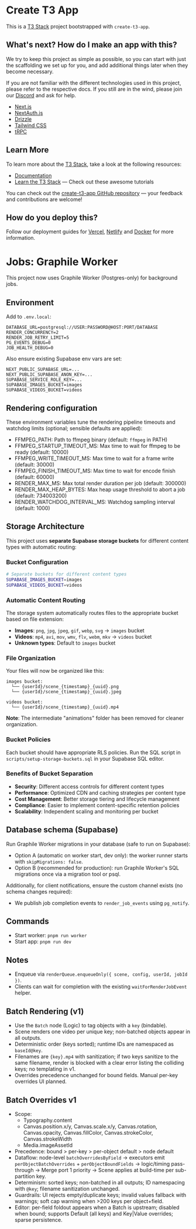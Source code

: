 # Create T3 App

This is a [T3 Stack](https://create.t3.gg/) project bootstrapped with `create-t3-app`.

## What's next? How do I make an app with this?

We try to keep this project as simple as possible, so you can start with just the scaffolding we set up for you, and add additional things later when they become necessary.

If you are not familiar with the different technologies used in this project, please refer to the respective docs. If you still are in the wind, please join our [Discord](https://t3.gg/discord) and ask for help.

- [Next.js](https://nextjs.org)
- [NextAuth.js](https://next-auth.js.org)
- [Drizzle](https://orm.drizzle.team)
- [Tailwind CSS](https://tailwindcss.com)
- [tRPC](https://trpc.io)

## Learn More

To learn more about the [T3 Stack](https://create.t3.gg/), take a look at the following resources:

- [Documentation](https://create.t3.gg/)
- [Learn the T3 Stack](https://create.t3.gg/en/faq#what-learning-resources-are-currently-available) — Check out these awesome tutorials

You can check out the [create-t3-app GitHub repository](https://github.com/t3-oss/create-t3-app) — your feedback and contributions are welcome!

## How do you deploy this?

Follow our deployment guides for [Vercel](https://create.t3.gg/en/deployment/vercel), [Netlify](https://create.t3.gg/en/deployment/netlify) and [Docker](https://create.t3.gg/en/deployment/docker) for more information.

# Jobs: Graphile Worker

This project now uses Graphile Worker (Postgres-only) for background jobs.

## Environment

Add to `.env.local`:

```
DATABASE_URL=postgresql://USER:PASSWORD@HOST:PORT/DATABASE
RENDER_CONCURRENCY=2
RENDER_JOB_RETRY_LIMIT=5
PG_EVENTS_DEBUG=0
JOB_HEALTH_DEBUG=0
```

Also ensure existing Supabase env vars are set:

```
NEXT_PUBLIC_SUPABASE_URL=...
NEXT_PUBLIC_SUPABASE_ANON_KEY=...
SUPABASE_SERVICE_ROLE_KEY=...
SUPABASE_IMAGES_BUCKET=images
SUPABASE_VIDEOS_BUCKET=videos
```

## Rendering configuration

These environment variables tune the rendering pipeline timeouts and watchdog limits (optional; sensible defaults are applied):

- FFMPEG_PATH: Path to ffmpeg binary (default: `ffmpeg` in PATH)
- FFMPEG_STARTUP_TIMEOUT_MS: Max time to wait for ffmpeg to be ready (default: 10000)
- FFMPEG_WRITE_TIMEOUT_MS: Max time to wait for a frame write (default: 30000)
- FFMPEG_FINISH_TIMEOUT_MS: Max time to wait for encode finish (default: 60000)
- RENDER_MAX_MS: Max total render duration per job (default: 300000)
- RENDER_MAX_HEAP_BYTES: Max heap usage threshold to abort a job (default: 734003200)
- RENDER_WATCHDOG_INTERVAL_MS: Watchdog sampling interval (default: 1000)

## Storage Architecture

This project uses **separate Supabase storage buckets** for different content types with automatic routing:

### Bucket Configuration

```bash
# Separate buckets for different content types
SUPABASE_IMAGES_BUCKET=images
SUPABASE_VIDEOS_BUCKET=videos
```

### Automatic Content Routing

The storage system automatically routes files to the appropriate bucket based on file extension:

- **Images**: `png`, `jpg`, `jpeg`, `gif`, `webp`, `svg` → `images` bucket
- **Videos**: `mp4`, `avi`, `mov`, `wmv`, `flv`, `webm`, `mkv` → `videos` bucket
- **Unknown types**: Default to `images` bucket

### File Organization

Your files will now be organized like this:

```
images bucket:
  └── {userId}/scene_{timestamp}_{uuid}.png
  └── {userId}/scene_{timestamp}_{uuid}.jpeg

videos bucket:
  └── {userId}/scene_{timestamp}_{uuid}.mp4
```

**Note**: The intermediate "animations" folder has been removed for cleaner organization.

### Bucket Policies

Each bucket should have appropriate RLS policies. Run the SQL script in `scripts/setup-storage-buckets.sql` in your Supabase SQL editor.

### Benefits of Bucket Separation

- **Security**: Different access controls for different content types
- **Performance**: Optimized CDN and caching strategies per content type
- **Cost Management**: Better storage tiering and lifecycle management
- **Compliance**: Easier to implement content-specific retention policies
- **Scalability**: Independent scaling and monitoring per bucket

## Database schema (Supabase)

Run Graphile Worker migrations in your database (safe to run on Supabase):

- Option A (automatic on worker start, dev only): the worker runner starts with `skipMigrations: false`.
- Option B (recommended for production): run Graphile Worker's SQL migrations once via a migration tool or psql.

Additionally, for client notifications, ensure the custom channel exists (no schema changes required):

- We publish job completion events to `render_job_events` using `pg_notify`.

## Commands

- Start worker: `pnpm run worker`
- Start app: `pnpm run dev`

## Notes

- Enqueue via `renderQueue.enqueueOnly({ scene, config, userId, jobId })`.
- Clients can wait for completion with the existing `waitForRenderJobEvent` helper.

## Batch Rendering (v1)

- Use the `Batch` node (Logic) to tag objects with a `key` (bindable).
- Scene renders one video per unique key; non-batched objects appear in all outputs.
- Deterministic order (keys sorted); runtime IDs are namespaced as `baseId@key`.
- Filenames are `{key}.mp4` with sanitization; if two keys sanitize to the same filename, render is blocked with a clear error listing the colliding keys; no templating in v1.
- Overrides precedence unchanged for bound fields. Manual per-key overrides UI planned.

## Batch Overrides v1

- Scope:
  - Typography.content
  - Canvas.position.x/y, Canvas.scale.x/y, Canvas.rotation, Canvas.opacity, Canvas.fillColor, Canvas.strokeColor, Canvas.strokeWidth
  - Media.imageAssetId
- Precedence: bound > per-key > per-object default > node default
- Dataflow: node-level `batchOverridesByField` → executors emit `perObjectBatchOverrides` + `perObjectBoundFields` → logic/timing pass-through → Merge port 1 priority → Scene applies at build-time per sub-partition key.
- Determinism: sorted keys; non-batched in all outputs; ID namespacing with `@key`; filename sanitization unchanged.
- Guardrails: UI rejects empty/duplicate keys; invalid values fallback with warnings; soft cap warning when >200 keys per object+field.
- Editor: per-field foldout appears when a Batch is upstream; disabled when bound; supports Default (all keys) and Key|Value overrides; sparse persistence.

